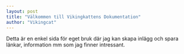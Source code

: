 ```yaml
---
layout: post
title: "Välkommen till Vikingkattens Dokumentation"
author: "Vikingcat"
---
```


Detta är en enkel sida för eget bruk där jag kan skapa inlägg och spara länkar, information mm som jag finner intressant.
